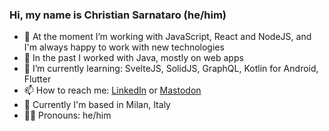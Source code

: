 ### Hi, my name is Christian Sarnataro (he/him)
- 🔭 At the moment I’m working with JavaScript, React and NodeJS, and I'm always happy to work with new technologies 
- 💬 In the past I worked with Java, mostly on web apps
- 🌱 I’m currently learning: SvelteJS, SolidJS, GraphQL, Kotlin for Android, Flutter
- 📫 How to reach me: [LinkedIn](https://www.linkedin.com/in/sarnataro/) or <a rel="me" href="https://fosstodon.org/@csarnataro">Mastodon</a>
- 📍 Currently I'm based in Milan, Italy
- 🏳️‍🌈 Pronouns: he/him

<!--
**csarnataro/csarnataro** is a ✨ _special_ ✨ repository because its `README.md` (this file) appears on your GitHub profile.

Here are some ideas to get you started:

- 🔭 I’m currently working on ...
- 🌱 I’m currently learning ...
- 👯 I’m looking to collaborate on ...
- 🤔 I’m looking for help with ...
- 💬 Ask me about ...
- 📫 How to reach me: ...
- 😄 Pronouns: ...
- ⚡ Fun fact: ...
-->
